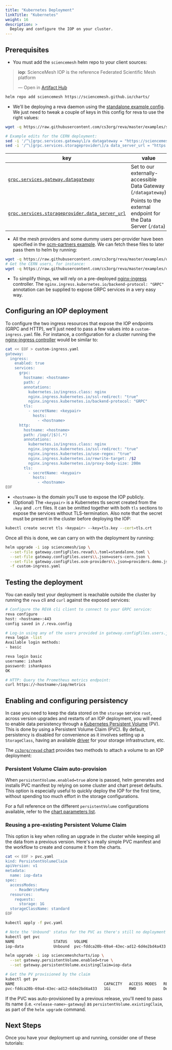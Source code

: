 ```yaml
---
title: "Kubernetes Deployment"
linkTitle: "Kubernetes"
weight: 16
description: >
  Deploy and configure the IOP on your cluster.
---
```


## Prerequisites

- You must add the `sciencemesh` helm repo to your client sources:

<div class="artifacthub-widget" data-url="https://artifacthub.io/packages/helm/sciencemesh/iop" data-theme="light" data-header="false" data-responsive="true"><blockquote><p lang="en" dir="ltr"><b>iop</b>: ScienceMesh IOP is the reference Federated Scientific Mesh platform</p>&mdash; Open in <a href="https://artifacthub.io/packages/helm/sciencemesh/iop">Artifact Hub</a></blockquote></div><script async src="https://artifacthub.io/artifacthub-widget.js"></script>

```bash
helm repo add sciencemesh https://sciencemesh.github.io/charts/
```

- We'll be deploying a reva daemon using the [standalone example config](https://github.com/cs3org/reva/blob/master/examples/standalone/standalone.toml). We just need to tweak a couple of keys in this config for reva to use the right values:

```bash
wget -q https://raw.githubusercontent.com/cs3org/reva/master/examples/standalone/standalone.toml

# Example edits for the CERN deployment:
sed -i '/^\[grpc.services.gateway\]/a datagateway = "https://sciencemesh.cernbox.cern.ch/iop/datagateway"' standalone.toml
sed -i '/^\[grpc.services.storageprovider\]/a data_server_url = "https://sciencemesh.cernbox.cern.ch/iop/data"' standalone.toml
```

| key                                                                                                                             | value                                                          |
|---------------------------------------------------------------------------------------------------------------------------------|----------------------------------------------------------------|
| [`grpc.services.gateway.datagateway`](https://reva.link/docs/config/grpc/services/gateway/#datagateway)                         | Set to our externally-accessible Data Gateway (`/datagateway`) |
| [`grpc.services.storageprovider.data_server_url`](https://reva.link/docs/config/grpc/services/storageprovider/#data_server_url) | Points to the external endpoint for the Data Server (`/data`)  |

- All the mesh providers and some dummy users per-provider have been specified in the [ocm-partners example](https://github.com/cs3org/reva/tree/master/examples/ocm-partners). We can fetch these files to later pass them to helm by running:

```bash
wget -q https://raw.githubusercontent.com/cs3org/reva/master/examples/ocm-partners/providers.demo.json
# Get the CERN users, for instance:
wget -q https://raw.githubusercontent.com/cs3org/reva/master/examples/ocm-partners/users-cern.json
```

- To simplify things, we will rely on a pre-deployed [nginx-ingress](https://kubernetes.github.io/ingress-nginx/deploy/) controller. The `nginx.ingress.kubernetes.io/backend-protocol: "GRPC"` annotation can be supplied to expose GRPC services in a very easy way.

## Configuring an IOP deployment

To configure the two ingress resources that expose the IOP endpoints (GRPC and HTTP), we'll just need to pass a few values into a `custom-ingress.yaml` file. For instance, a configuration for a cluster running the [nginx-ingress controller](https://kubernetes.github.io/ingress-nginx/) would be similar to:

```bash
cat << EOF > custom-ingress.yaml
gateway:
  ingress:
    enabled: true
    services:
      grpc:
        hostname: <hostname>
        path: /
        annotations:
          kubernetes.io/ingress.class: nginx
          nginx.ingress.kubernetes.io/ssl-redirect: "true"
          nginx.ingress.kubernetes.io/backend-protocol: "GRPC"
        tls:
          - secretName: <keypair>
            hosts:
              - <hostname>
      http:
        hostname: <hostname>
        path: /iop(/|$)(.*)
        annotations:
          kubernetes.io/ingress.class: nginx
          nginx.ingress.kubernetes.io/ssl-redirect: "true"
          nginx.ingress.kubernetes.io/use-regex: "true"
          nginx.ingress.kubernetes.io/rewrite-target: /$2
          nginx.ingress.kubernetes.io/proxy-body-size: 200m
        tls:
          - secretName: <keypair>
            hosts:
              - <hostname>
EOF
```

- `<hostname>` is the domain you'll use to expose the IOP publicly.
- (Optional) The `<keypair>` is a Kubernetes tls secret created from the `.key` and `.crt` files. It can be omitted together with both `tls` sections to expose the services without TLS-termination. Also note that the secret must be present in the cluster before deploying the IOP:

```bash
kubectl create secret tls <keypair> --key=tls.key --cert=tls.crt
```

Once all this is done, we can carry on with the deployment by running:

```bash
helm upgrade -i iop sciencemesh/iop \
  --set-file gateway.configFiles.revad\\.toml=standalone.toml \
  --set-file gateway.configFiles.users\\.json=users-cern.json \
  --set-file gateway.configFiles.ocm-providers\\.json=providers.demo.json \
  -f custom-ingress.yaml
```

## Testing the deployment

You can easily test your deployment is reachable outside the cluster by running the `reva` cli and `curl` against the exposed services:

```bash
# Configure the REVA cli client to connect to your GRPC service:
reva configure
host: <hostname>:443
config saved in /.reva.config

# Log-in using any of the users provided in gateway.configFiles.users.json
reva login -list
Available login methods:
- basic

reva login basic
username: ishank
password: ishankpass
OK

# HTTP: Query the Prometheus metrics endpoint:
curl https://<hostname>/iop/metrics
```

## Enabling and configuring persistency

In case you need to keep the data stored on the `storage` service `root`, across version upgrades and restarts of an IOP deployment, you will need to enable data persistency through a [Kubernetes Persistent Volume](https://kubernetes.io/docs/concepts/storage/persistent-volumes) (PV). This is done by using a Persistent Volume Claim (PVC). By default, persistency is disabled for convenience as it involves setting up a `StorageClass`, having an available [driver](https://kubernetes.io/docs/concepts/storage/persistent-volumes/#types-of-persistent-volumes) for your storage infrastructure, etc.

The [`cs3org/revad` chart](https://github.com/cs3org/charts/tree/master/revad) provides two methods to attach a volume to an IOP deployment:

### Persistent Volume Claim auto-provision

When `persistentVolume.enabled=true` alone is passed, helm generates and installs PVC manifest by relying on some cluster and chart preset defaults. This option is especially useful to quickly deploy the IOP for the first time, without spending too much effort in the storage configurations.

For a full reference on the different `persistentVolume` configurations available, refer to the [chart parameters list](https://github.com/cs3org/charts/tree/master/revad#configuration).

### Reusing a pre-existing Persistent Volume Claim

This option is key when rolling an upgrade in the cluster while keeping all the data from a previous version. Here's a really simple PVC manifest and the workflow to create and consume it from the charts.

```bash
cat << EOF > pvc.yaml
kind: PersistentVolumeClaim
apiVersion: v1
metadata:
  name: iop-data
spec:
  accessModes:
    - ReadWriteMany
  resources:
    requests:
      storage: 1G
  storageClassName: standard
EOF

kubectl apply -f pvc.yaml

# Note the 'Unbound' status for the PVC as there's still no deployment exercising the claim
kubectl get pvc
NAME                 STATUS   VOLUME                                     CAPACITY   ACCESS MODES   STORAGECLASS   AGE
iop-data             Unbound  pvc-fddca20b-69a4-43ec-ad12-6d4e2bd4a433   1Gi        RWO            standard       1d20h

helm upgrade -i iop sciencemeshcharts/iop \
  --set gateway.persistentVolume.enabled=true \
  --set gateway.persistentVolume.existingClaim=iop-data

# Get the PV provisioned by the claim
kubectl get pv
NAME                                       CAPACITY   ACCESS MODES   RECLAIM POLICY   STATUS   CLAIM                        STORAGECLASS   REASON   AGE
pvc-fddca20b-69a4-43ec-ad12-6d4e2bd4a433   1Gi        RWO            Delete           Bound    default/iop-data             standard                1d20h
```

If the PVC was auto-provisioned by a previous release, you'll need to pass its name (i.e. `<release-name>-gateway`) as `persistentVolume.existingClaim`, as part of the `helm upgrade` command.

## Next Steps

Once you have your deployment up and running, consider one of these tutorials:
